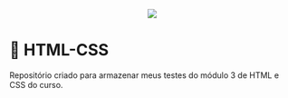 <p align="center"><img src="https://skillicons.dev/icons?i=html,css" /></p>





# 🚀 HTML-CSS
 Repositório criado para armazenar meus testes do módulo 3 de HTML e CSS do curso.
